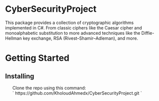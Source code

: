 # CyberSecurityProject
This package provides a collection of cryptographic algorithms implemented in C#. From classic ciphers like the Caesar cipher and monoalphabetic substitution to more advanced techniques like the Diffie-Hellman key exchange, RSA (Rivest–Shamir–Adleman), and more.

# Getting Started
## Installing
<ol>Clone the repo using this command: <br/> ` https://github.com/KholoudAhmedx/CyberSecurityProject.git `</ol>
